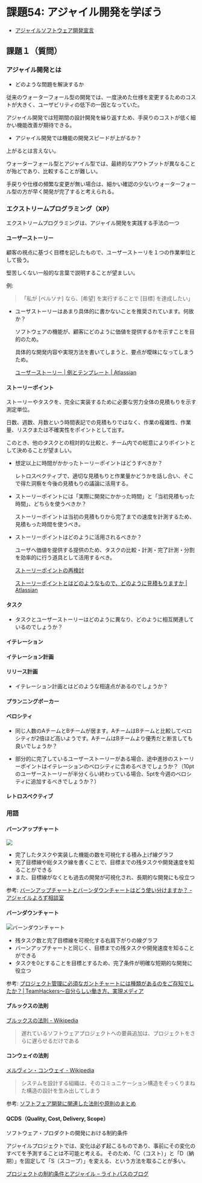 # 課題54: アジャイル開発を学ぼう

- [アジャイルソフトウェア開発宣言](https://agilemanifesto.org/iso/ja/manifesto.html)

## 課題１（質問）

### アジャイル開発とは

- どのような問題を解決するか

従来のウォーターフォール型の開発では、一度決めた仕様を変更するためのコストが大きく、ユーザビリティの低下の一因となっていた。

アジャイル開発では短期間の設計開発を繰り返すため、手戻りのコストが低く細かい機能改善が期待できる。

- アジャイル開発では機能の開発スピードが上がるか？

上がるとは言えない。

ウォーターフォール型とアジャイル型では、最終的なアウトプットが異なることが殆どであり、比較することが難しい。

手戻りや仕様の頻繁な変更が無い場合は、細かい確認の少ないウォーターフォール型の方が早く開発が完了すると考えられる。


### エクストリームプログラミング（XP）

エクストリームプログラミングは、アジャイル開発を実践する手法の一つ

#### ユーザーストーリー

  顧客の視点に基づく目標を記したもので、ユーザーストーリを１つの作業単位として扱う。

  堅苦しくない一般的な言葉で説明することが望ましい。

  例:

  >「私が [ペルソナ] なら、[希望] を実行することで [目標] を達成したい」


- ユーザストーリーはあまり具体的に書かないことを推奨されています。何故か？

  ソフトウェアの機能が、顧客にどのように価値を提供するかを示すことを目的のため。

  具体的な開発内容や実現方法を書いてしまうと、要点が曖昧になってしまうため。

  [ユーザーストーリー | 例とテンプレート | Atlassian](https://www.atlassian.com/ja/agile/project-management/user-stories)

#### ストーリーポイント

  ストーリーやタスクを、完全に実装するために必要な労力全体の見積もりを示す測定単位。

  日数、週数、月数という時間表記での見積もりではなく、作業の複雑性、作業量、リスクまたは不確実性をポイントとして出す。

  このとき、他のタスクとの相対的な比較と、チーム内での総意によりポイントとして決めることが望ましい。

- 想定以上に時間がかかったトーリーポイントはどうすべきか？

  レトロスペクティブで、適切な見積もりと作業量かどうかを話し合い、そこで得た洞察を今後の見積もりの議論に活用する。

- ストーリーポイントには「実際に開発にかかった時間」と「当初見積もった時間」、どちらを使うべきか？

  ストーリーポイントは当初の見積もりから完了までの速度を計測するため、見積もった時間を使うべき。

- ストーリーポイントはどのように活用されるべきか？

  ユーザへ価値を提供する提供のため、タスクの比較・計測・完了計測・分割を効率的に行う道具として活用するべき。

  [ストーリーポイントの再検討](https://ronjeffries.com/articles/019-01ff/story-points/Index.html)

  [ストーリーポイントとはどのようなもので、どのように見積もりますか | Atlassian](https://www.atlassian.com/ja/agile/project-management/estimation)
#### タスク
- タスクとユーザーストーリーはどのように異なり、どのように相互関連しているのでしょうか？

#### イテレーション
#### イテレーション計画
#### リリース計画
- イテレーション計画とはどのような相違点があるのでしょうか？

#### プランニングポーカー
#### ベロシティ
- 同じ人数のAチームとBチームが居ます。AチームはBチームと比較してベロシティが2倍ほど高いようです。AチームはBチームより優秀だと断言しても良いでしょうか？

- 部分的に完了しているユーザーストーリーがある場合、途中進捗のストーリーポイントはイテレーションのベロシティに含めるべきでしょうか？（10ptのユーザーストーリーが半分くらい終わっている場合、5ptを今週のベロシティに追加するべきでしょうか？）

#### レトロスペクティブ


### 用語

#### バーンアップチャート

![](https://qph.fs.quoracdn.net/main-qimg-a32d4a60499c19ad267b3783d0d579b1-lq)
- 完了したタスクや実装した機能の数を可視化する積み上げ線グラフ
- 完了目標線や総タスク線を書くことで、目標までの残タスクや開発速度を知ることができる
- また、目標線がなくとも過去の開発が可視化され、長期的な開発にも役立つ

参考: [バーンアップチャートとバーンダウンチャートはどう使い分けますか？ - アジャイルよろず相談室](https://agile.quora.com/%E3%83%90%E3%83%BC%E3%83%B3%E3%82%A2%E3%83%83%E3%83%97%E3%83%81%E3%83%A3%E3%83%BC%E3%83%88%E3%81%A8%E3%83%90%E3%83%BC%E3%83%B3%E3%83%80%E3%82%A6%E3%83%B3%E3%83%81%E3%83%A3%E3%83%BC%E3%83%88%E3%81%AF%E3%81%A9%E3%81%86%E4%BD%BF%E3%81%84%E5%88%86%E3%81%91%E3%81%BE%E3%81%99%E3%81%8B)

#### バーンダウンチャート

![バーンダウンチャート](https://teamhackers.io/wp-content/uploads/2019/02/burn-down-chart.jpg)
- 残タスク数と完了目標線を可視化する右肩下がりの線グラフ
- バーンアップチャートと同じく、目標までの残タスクや開発速度を知ることができる
- タスクを0とすることを目標とするため、完了条件が明確な短期的な開発に役立つ

参考: [プロジェクト管理に必須なガントチャートには種類があるのをご存知でしたか？│TeamHackers〜自分らしい働き方、実現メディア](https://teamhackers.io/gantt-chart-type/)


#### ブルックスの法則
[ブルックスの法則 - Wikipedia](https://ja.wikipedia.org/wiki/%E3%83%96%E3%83%AB%E3%83%83%E3%82%AF%E3%82%B9%E3%81%AE%E6%B3%95%E5%89%87)

>遅れているソフトウェアプロジェクトへの要員追加は、プロジェクトをさらに遅らせるだけである


#### コンウェイの法則
[メルヴィン・コンウェイ - Wikipedia](https://ja.wikipedia.org/wiki/%E3%83%A1%E3%83%AB%E3%83%B4%E3%82%A3%E3%83%B3%E3%83%BB%E3%82%B3%E3%83%B3%E3%82%A6%E3%82%A7%E3%82%A4)
> システムを設計する組織は、そのコミュニケーション構造をそっくりまねた構造の設計を生み出してしまう

参考: [ソフトフェア開発に関連した法則や原則のまとめ](https://zenn.dev/nananaoto/articles/a1612bc0e985064af47d)

#### QCDS（Quality, Cost, Delivery, Scope）

ソフトウェア・プロダクトの開発における制約条件

アジャイルプロジェクトでは、変化は必ず起こるものであり、事前にその変化のすべてを予測することは不可能と考える。
そのため、「C（コスト）」と「D（納期）」を固定して「S（スコープ）」を変える、という方法を取ることが多い。

[プロジェクトの制約条件とアジャイル – ライトパスのブログ](https://www.rightpath.co.jp/blog/?p=51)
